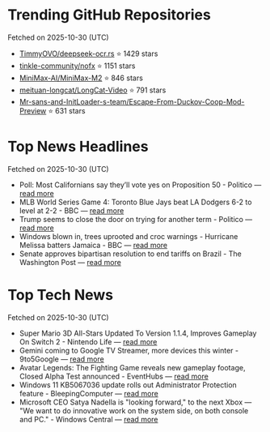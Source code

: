 # Trending GitHub Repositories
Fetched on 2025-10-30 (UTC)

- [TimmyOVO/deepseek-ocr.rs](https://github.com/TimmyOVO/deepseek-ocr.rs) ⭐ 1429 stars
- [tinkle-community/nofx](https://github.com/tinkle-community/nofx) ⭐ 1151 stars
- [MiniMax-AI/MiniMax-M2](https://github.com/MiniMax-AI/MiniMax-M2) ⭐ 846 stars
- [meituan-longcat/LongCat-Video](https://github.com/meituan-longcat/LongCat-Video) ⭐ 791 stars
- [Mr-sans-and-InitLoader-s-team/Escape-From-Duckov-Coop-Mod-Preview](https://github.com/Mr-sans-and-InitLoader-s-team/Escape-From-Duckov-Coop-Mod-Preview) ⭐ 631 stars

# Top News Headlines
Fetched on 2025-10-30 (UTC)
- Poll: Most Californians say they’ll vote yes on Proposition 50 - Politico — [read more](https://www.politico.com/news/2025/10/29/poll-most-californians-vote-yes-proposition-50-00625982)
- MLB World Series Game 4: Toronto Blue Jays beat LA Dodgers 6-2 to level at 2-2 - BBC — [read more](https://www.bbc.com/sport/baseball/articles/cdeg3rp2712o)
- Trump seems to close the door on trying for another term - Politico — [read more](https://www.politico.com/news/2025/10/28/trump-another-term-00626810)
- Windows blown in, trees uprooted and croc warnings - Hurricane Melissa batters Jamaica - BBC — [read more](https://www.bbc.com/news/articles/cqx3g2v7275o)
- Senate approves bipartisan resolution to end tariffs on Brazil - The Washington Post — [read more](https://www.washingtonpost.com/business/2025/10/28/senate-approves-bipartisan-resolution-end-tariffs-brazil/)

# Top Tech News
Fetched on 2025-10-30 (UTC)
- Super Mario 3D All-Stars Updated To Version 1.1.4, Improves Gameplay On Switch 2 - Nintendo Life — [read more](https://www.nintendolife.com/news/2025/10/super-mario-3d-all-stars-updated-to-version-1-1-4-improves-gameplay-on-switch-2)
- Gemini coming to Google TV Streamer, more devices this winter - 9to5Google — [read more](http://9to5google.com/2025/10/28/gemini-google-tv-streamer/)
- Avatar Legends: The Fighting Game reveals new gameplay footage, Closed Alpha Test announced - EventHubs — [read more](https://www.eventhubs.com/news/2025/oct/28/avatar-legends-gameplay-alpha/)
- Windows 11 KB5067036 update rolls out Administrator Protection feature - BleepingComputer — [read more](https://www.bleepingcomputer.com/news/microsoft/windows-11-kb5067036-update-rolls-out-administrator-protection-feature/)
- Microsoft CEO Satya Nadella is "looking forward," to the next Xbox — "We want to do innovative work on the system side, on both console and PC." - Windows Central — [read more](https://www.windowscentral.com/gaming/xbox/microsoft-ceo-satya-nadella-is-looking-forward-to-the-next-xbox-we-want-to-do-innovative-work-on-the-system-side-on-both-console-and-pc)
